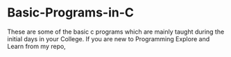 # Basic-Programs-in-C
These are some of the basic c programs which are mainly taught during the initial days in your College. If you are new to Programming Explore and Learn from my repo,
